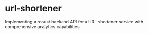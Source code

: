 # url-shortener
 Implementing a robust backend API for a URL shortener service with comprehensive analytics capabilities
